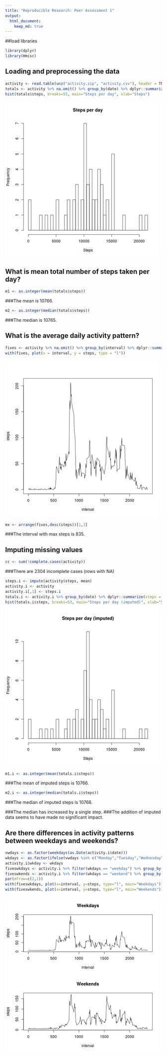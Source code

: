 ```yaml
---
title: "Reproducible Research: Peer Assessment 1"
output: 
  html_document:
    keep_md: true
---
```

##load libraries

```r
library(dplyr)
library(Hmisc)
```
  
## Loading and preprocessing the data

```r
activity <- read.table(unz("activity.zip", "activity.csv"), header = TRUE, sep = ",", quote = "\"")
totals <- activity %>% na.omit() %>% group_by(date) %>% dplyr::summarize(steps = sum(steps))
hist(totals$steps, breaks=53, main="Steps per day", xlab="Steps")
```

![plot of chunk load](figure/load-1.png)
  
## What is mean total number of steps taken per day?

```r
m1 <- as.integer(mean(totals$steps))
```
###The mean is 10766.

```r
m2 <- as.integer(median(totals$steps))
```
###The median is 10765.
  
## What is the average daily activity pattern?

```r
fives <- activity %>% na.omit() %>% group_by(interval) %>% dplyr::summarize(steps = mean(steps))
with(fives, plot(x = interval, y = steps, type = "l"))
```

![plot of chunk average](figure/average-1.png)

```r
mx <- arrange(fives,desc(steps))[1,1]
```
###The interval with max steps is 835.  
  
## Imputing missing values

```r
cc <- sum(!complete.cases(activity))
```
###There are 2304 incomplete cases (rows with NA)


```r
steps.i <- impute(activity$steps, mean)
activity.i <- activity
activity.i[,1] <- steps.i
totals.i <- activity.i %>% group_by(date) %>% dplyr::summarize(steps = sum(steps))
hist(totals.i$steps, breaks=53, main="Steps per day (imputed)", xlab="Steps")
```

![plot of chunk impute](figure/impute-1.png)

```r
m1.i <- as.integer(mean(totals.i$steps))
```
###The mean of imputed steps is 10766.

```r
m2.i <- as.integer(median(totals.i$steps))
```
###The median of imputed steps is 10766.
  
###The median has increased by a single step.
###The addition of imputed data seems to have made no significant impact.
  
## Are there differences in activity patterns between weekdays and weekends?

```r
vwdays <- as.factor(weekdays(as.Date(activity.i$date)))
wkdays <- as.factor(ifelse(vwdays %in% c("Monday","Tuesday","Wednesday","Thurdsday","Friday"), "weekday", "weekend"))
activity.i$wkday <- wkdays
fiveswkdays <- activity.i %>% filter(wkdays == "weekday") %>% group_by(interval) %>% dplyr::summarize(steps = mean(steps))
fiveswkends <- activity.i %>% filter(wkdays == "weekend") %>% group_by(interval) %>% dplyr::summarize(steps = mean(steps))
par(mfrow=c(2,1))
with(fiveswkdays, plot(x=interval, y=steps, type="l", main="Weekdays"))
with(fiveswkends, plot(x=interval, y=steps, type="l", main="Weekends"))
```

![plot of chunk diffs](figure/diffs-1.png)
